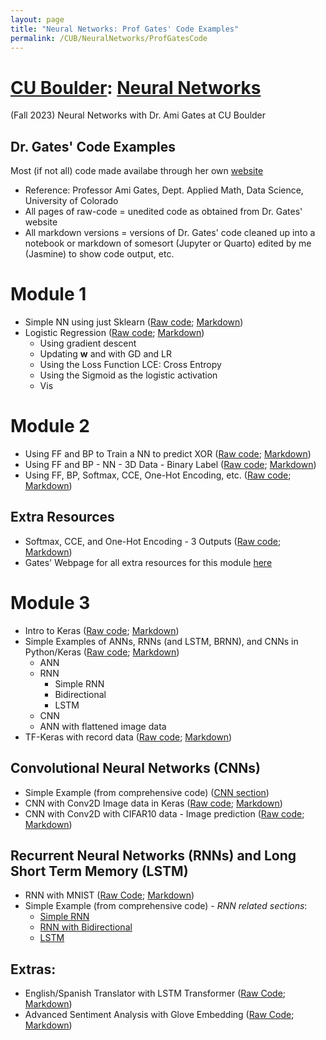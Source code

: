 ```yaml
---
layout: page
title: "Neural Networks: Prof Gates' Code Examples"
permalink: /CUB/NeuralNetworks/ProfGatesCode
---
```

# [CU Boulder](../../CUB.md): [Neural Networks](NeuralNets.md)
(Fall 2023) Neural Networks with Dr. Ami Gates at CU Boulder

## Dr. Gates' Code Examples

Most (if not all) code made availabe through her own [website](https://gatesboltonanalytics.com/)

- Reference: Professor Ami Gates, Dept. Applied Math, Data Science, University of Colorado
- All pages of raw-code = unedited code as obtained from Dr. Gates' website
- All markdown versions = versions of Dr. Gates' code cleaned up into a notebook or markdown of somesort (Jupyter or Quarto) edited by me (Jasmine) to show code output, etc.

# Module 1

- Simple NN using just Sklearn ([Raw code](raw_code/Module1/NN_Just_sklearn_Gates.html); [Markdown](mrkdwn/Module1/NN_Just_sklearn_Gates.html))
- Logistic Regression ([Raw code](raw_code/Module1/LogReg_gates.html); [Markdown](mrkdwn/Module1/LogReg_gates.html))
    - Using gradient descent
    - Updating **w** and with GD and LR
    - Using the Loss Function LCE: Cross Entropy
    - Using the Sigmoid as the logistic activation
    - Vis

# Module 2

- Using FF and BP to Train a NN to predict XOR ([Raw code](raw_code/Module2/XOR_NN.html); [Markdown](mrkdwn/Module2/XOR_NN.html))
- Using FF and BP - NN - 3D Data - Binary Label ([Raw code](raw_code/Module2/Mod2_3D_binary.html); [Markdown](mrkdwn/Module2/Mod2_3D_binary.html))
- Using FF, BP, Softmax, CCE, One-Hot Encoding, etc. ([Raw code](raw_code/Module2/Multinomial_NN.html); [Markdown](mrkdwn/Module2/Multinomial_NN.html))

## Extra Resources

- Softmax, CCE, and One-Hot Encoding - 3 Outputs ([Raw code](raw_code/Module2/Extra-3Outputs.html); [Markdown](mrkdwn/Module2/Extra-3Outputs.html))
- Gates' Webpage for all extra resources for this module [here](https://gatesboltonanalytics.com/?page_id=680)


# Module 3

- Intro to Keras ([Raw code](raw_code/Module3/intro_to_keras.html); [Markdown](mrkdwn/Module3/intro_to_keras.html))
- Simple Examples of ANNs, RNNs (and LSTM, BRNN), and CNNs in Python/Keras ([Raw code](raw_code/Module3/simple_ex_all.html); [Markdown](mrkdwn/Module3/simple_ex_all.html))
    - ANN
    - RNN
        - Simple RNN
        - Bidirectional
        - LSTM
    - CNN
    - ANN with flattened image data
- TF-Keras with record data ([Raw code](raw_code/Module3/TFkeras-record.html); [Markdown](mrkdwn/Module3/TFkeras-record.html))

## Convolutional Neural Networks (CNNs)

- Simple Example (from comprehensive code) ([CNN section](mrkdwn/Module3/simple_ex_all.html#cnn))
- CNN with Conv2D Image data in Keras ([Raw code](raw_code/Module3/CNN/Conv2D.html); [Markdown](mrkdwn/Module3/CNN/Conv2D.html))
- CNN with Conv2D with CIFAR10 data - Image prediction ([Raw code](raw_code/Module3/CNN/CIFAR10_image_pred.html); [Markdown](mrkdwn/Module3/CNN/CIFAR10_image_pred.html))

## Recurrent Neural Networks (RNNs) and Long Short Term Memory (LSTM)

- RNN with MNIST ([Raw Code](raw_code/Module3/RNN/RNN_LSTM_MNIST.html); [Markdown](mrkdwn/Module3/RNN/RNN_LSTM_MNIST.html))
- Simple Example (from comprehensive code) - *RNN related sections*:
    - [Simple RNN](mrkdwn/Module3/simple_ex_all.html#simplernn)
    - [RNN with Bidirectional](mrkdwn/Module3/simple_ex_all.html#rnn-with-bidirectional)
    - [LSTM](mrkdwn/Module3/simple_ex_all.html#lstm)

## Extras:

- English/Spanish Translator with LSTM Transformer ([Raw Code](raw_code/Module3/other_extra/LSTM_EnDe_lang_trans.html); [Markdown](mrkdwn/Module3/other_extra/LSTM_EnDe_lang_trans.html))
- Advanced Sentiment Analysis with Glove Embedding ([Raw Code](raw_code/Module3/other_extra/Sent_analysis.html); [Markdown](mrkdwn/Module3/other_extra/Sent_analysis.html))
